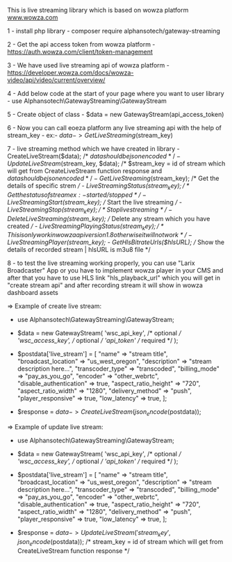 This is live streaming library which is based on wowza platform www.wowza.com

1 - install php library
	- composer require alphansotech/gateway-streaming
 
2 - Get the api access token from wowza platform
	- https://auth.wowza.com/client/token-management
 
3 - We have used live streaming api of wowza platform
	- https://developer.wowza.com/docs/wowza-video/api/video/current/overview/
 
4 - Add below code at the start of your page where you want to user library
	- use Alphansotech\GatewayStreaming\GatewayStream
 
5 - Create object of class
	- $data = new GatewayStream(api_access_token)
 
6 - Now you can call eoeza platform any live streaming api with the help of stream_key
	- ex:- $data->GetLiveStreaming($stream_key)

7 - live streaming method which we have created in library
	- CreateLiveStream($data); /* $data should be json encoded */
 	- UpdateLiveStream($stream_key, $data); /* $stream_key = id of stream which will get from CreateLiveStream function response and $data should be json encoded */
	- GetLiveStreaming($stream_key); /* Get the details of specific strem */
	- LiveStreamingStatus($stream_key); /* Get the status of stream ex:- started/stopped */
	- LiveStreamingStart($stream_key); /* Start the live streaming */
	- LiveStreamingStop($stream_key); /* Stop live streaming */
	- DeleteLiveStreaming($stream_key); /* Delete any stream which you have created */
	- LiveStreamingPlayingStatus($stream_key); /* This is only work in wowza api version 1.8 otherwise it will not work */
	- LiveStreamingPlayer($stream_key);
	- GetHlsBitrateUrls($hlsURL); /* Show the details of recorded stream | hlsURL is m3u8 file */
 
8 - to test the live streaming working properly, you can use "Larix Broadcaster" App or you have to implement wowza player in your CMS and after that you have to use HLS link "hls_playback_url" which you will get in "create stream api" and after recording stream it will show in wowza dashboard assets

=> Example of create live stream:

- use Alphansotech\GatewayStreaming\GatewayStream;
- $data = new GatewayStream(
        'wsc_api_key', /* optional */
        'wsc_access_key', /* optional */
	'api_token' /* required */
  );
- $postdata['live_stream'] = [
        "name"                  => "stream title",
        "broadcast_location"    => "us_west_oregon",
        "description"           => "stream description here...",
        "transcoder_type"       => "transcoded",
        "billing_mode"          => "pay_as_you_go",
        "encoder"               => "other_webrtc",
        "disable_authentication" => true,
        "aspect_ratio_height"   => "720",
        "aspect_ratio_width"    => "1280",
        "delivery_method"       => "push",
        "player_responsive"     => true,
        "low_latency"           => true,
    ];

- $response = $data->CreateLiveStream(json_encode($postdata));

=> Example of update live stream:

- use Alphansotech\GatewayStreaming\GatewayStream;
- $data = new GatewayStream(
        'wsc_api_key', /* optional */
        'wsc_access_key', /* optional */
	'api_token' /* required */
  );
- $postdata['live_stream'] = [
        "name"                  => "stream title",
        "broadcast_location"    => "us_west_oregon",
        "description"           => "stream description here...",
        "transcoder_type"       => "transcoded",
        "billing_mode"          => "pay_as_you_go",
        "encoder"               => "other_webrtc",
        "disable_authentication" => true,
        "aspect_ratio_height"   => "720",
        "aspect_ratio_width"    => "1280",
        "delivery_method"       => "push",
        "player_responsive"     => true,
        "low_latency"           => true,
    ];

- $response = $data->UpdateLiveStream('stream_key', json_encode($postdata)); /* stream_key = id of stream which will get from CreateLiveStream function response */

